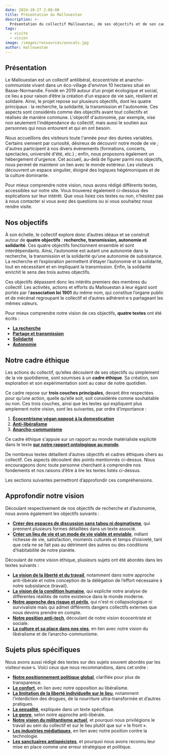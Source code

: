```yaml
---
date: 2024-10-27 2:08:00
title: Présentation du Mallouestan
description: >-
  Présentation du collectif Mallouestan, de ses objectifs et de son cadre éthique. 
tags:
  - visite
  - vision
image: /images/ressources/avocats.jpg
author: mallouestan
---
```


## **Présentation**

Le Mallouestan est un collectif antilibéral, écocentriste et anarcho-communiste vivant dans un éco-village d'environ 10 hectares situé en Basse-Normandie. Fondé en 2019 autour d’un projet écologique et social, ce lieu a pour raison d’être la création d’un espace de vie sain, résilient et solidaire. Ainsi, le projet repose sur plusieurs objectifs, dont les quatre principaux : la recherche, la solidarité, la transmission et l'autonomie. Ces aspects sont considérés comme des objectifs avant tout collectifs et réalisés de manière commune. L'objectif d'autonomie, par exemple, vise non seulement l'indépendance du collectif, mais aussi le soutien aux personnes qui nous entourent et qui en ont besoin.

Nous accueillons des visiteurs toute l'année pour des durées variables. Certains viennent par curiosité, désireux de découvrir notre mode de vie ; d'autres participent à nos divers événements (formations, concerts, spectacles, université d'été, etc.) ; enfin, nous proposons également un hébergement d'urgence. Cet accueil, au-delà de figurer parmi nos objectifs, nous permet de maintenir un lien avec le monde extérieur. Les visiteurs découvrent un espace singulier, éloigné des logiques hégémoniques et de la culture dominante.

Pour mieux comprendre notre vision, nous avons rédigé différents textes, accessibles sur notre site. Vous trouverez également ci-dessous des explications sur leur intérêt. Que vous lisiez ces textes ou non, n’hésitez pas à nous contacter si vous avez des questions ou si vous souhaitez nous rendre visite.

## Nos objectifs

À son échelle, le collectif explore donc d’autres idéaux et se construit autour de **quatre objectifs** : **recherche, transmission, autonomie et solidarité**. Ces quatre objectifs fonctionnent ensemble et sont interdépendants. Ainsi, l’autonomie est autant une autonomie dans la recherche, la transmission et la solidarité qu’une autonomie de subsistance. La recherche et l’exploration permettent d’étayer l’autonomie et la solidarité, tout en nécessitant et en impliquant la transmission. Enfin, la solidarité enrichit le sens des trois autres objectifs.

Ces objectifs dépassent donc les intérêts premiers des membres du collectif. Les activités, actions et efforts du Mallouestan à leur égard sont portés par l’**association loi 1901** du même nom, qui constitue l’organe public et de mécénat regroupant le collectif et d’autres adhérent·e·s partageant les mêmes valeurs.

Pour mieux comprendre notre vision de ces objectifs, **quatre textes** ont été écrits :
- **[La recherche](/r/philosophie-objectifs-recherche)**
- **[Partage et transmission](/r/philosophie-objectifs-transmission)**
- **[Solidarité](/r/philosophie-objectifs-solidarite)**
- **[Autonomie](/r/philosophie-objectifs-autonomie)**


## **Notre cadre éthique**

Les actions du collectif, qu’elles découlent de ses objectifs ou simplement de la vie quotidienne, sont soumises à un **cadre éthique**. Sa création, son exploration et son expérimentation sont au cœur de notre quotidien.

Ce cadre repose sur **trois couches principales**, devant être respectées pour qu’une action, quelle qu’elle soit, soit considérée comme souhaitable ou non. Ces trois couches, ainsi que les textes qui expliquent plus amplement notre vision, sont les suivantes, par ordre d’importance :
1. **[Écocentrisme végan opposé à la domestication](/r/philosophie-cadre-ethique-environnementale)**
2. **[Anti-libéralisme](/r/philosophie-cadre-antiliberalisme)**
3. **[Anarcho-communisme](/404)**

Ce cadre éthique s'appuie sur un rapport au monde matérialiste explicité dans le texte **[sur notre rapport ontologique au monde](/r/philosophie-cadre-meta-physique)**.

De nombreux textes détaillent d’autres objectifs et cadres éthiques chers au collectif. Ces aspects découlent des points mentionnés ci-dessus. Nous encourageons donc toute personne cherchant à comprendre nos fondements et nos raisons d’être à lire les textes listés ci-dessus.

Les sections suivantes permettront d’approfondir ces compréhensions.

## **Approfondir notre vision**

Découlant respectivement de nos objectifs de recherche et d’autonomie, nous avons également les objectifs suivants :

- **[Créer des espaces de discussion sans tabou ni dogmatisme](/404)**, qui prennent plusieurs formes détaillées dans un texte associé.
- **[Créer un lieu de vie et un mode de vie viable et enviable](/404)**, mêlant richesse de vie, satisfaction, moments culturels et temps d’oisiveté, tant que cela ne se fait pas au détriment des autres ou des conditions d’habitabilité de notre planète.

Découlant de notre vision éthique, plusieurs sujets ont été abordés dans les textes suivants :

- **[La vision de la liberté et du travail](/r/travail-liberte)**, notamment dans notre approche anti-libérale et notre conception de la délégation de l’effort nécessaire à notre subsistance (travail).
- **[La vision de la condition humaine](/r/philosophie-cadre-condition-humaine)**, qui explicite notre analyse de différentes réalités de notre existence dans le monde moderne.
- **[Notre approche des risque et périls](/r/philosophie-cadre-risques-perils)**, qui n'est ni collapsologique ni survivaliste mais qui admet différents dangers collectifs externes que nous devons prendre en compte.
- **[Notre position anti-tech](/r/philosophie-specifiques-anti-tech.md)**, découlant de notre vision écocentriste et sociale.
- **[La culture et sa place dans nos vies](/r/philosophie-cadre-vie-culturel)**, en lien avec notre vision du libéralisme et de l’anarcho-communisme.
  
## **Sujets plus spécifiques**

Nous avons aussi rédigé des textes sur des sujets souvent abordés par les visiteur·euse·s. Voici ceux que nous recommandons, dans cet ordre :

- **[Notre positionnement politique global](/r/philosophie-specifiques-echiquier)**, clarifiée pour plus de transparence.
- **[Le confort](/r/philosophie-specifiques-confort)**, en lien avec notre opposition au libéralisme.
- **[La limitation de la liberté individuelle sur le lieu](/r/philosophie-specifiques-consommation)**, notamment l’interdiction des drogues, de la nourriture ultra-transformée et d’autres pratiques.
- **[La sexualité](/r/philosophie-specifiques-sexualite)**, expliquée dans un texte spécifique.
- **[Le genre](/r/philosophie-specifiques-genre)**, selon notre approche anti-libérale.
- **[Notre vision du militantisme actuel](/r/philosophie-specifiques-militantisme)**, et pourquoi nous privilégions le travail au sein du collectif et sur le lieu plutôt que sur « le front ».
- **[Les industries médiatiques](/r/philosophie-specifiques-media-industrie)**, en lien avec notre position contre la technologie.
- **[Les sanctuaires antispécistes](/r/philosophie-specifiques-sanctuaires)**, et pourquoi nous avons reconnu leur mise en place comme une erreur stratégique et politique.
